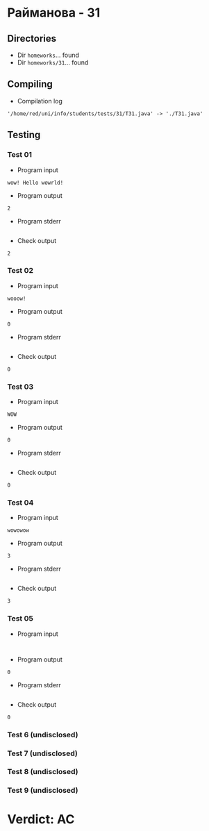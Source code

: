 # Райманова - 31
## Directories
- Dir `homeworks`... found
- Dir `homeworks/31`... found
## Compiling
- Compilation log
```
'/home/red/uni/info/students/tests/31/T31.java' -> './T31.java'

```
## Testing
### Test 01
- Program input
```
wow! Hello wowrld!

```
- Program output
```
2

```
- Program stderr
```

```
- Check output
```
2

```
### Test 02
- Program input
```
wooow!

```
- Program output
```
0

```
- Program stderr
```

```
- Check output
```
0

```
### Test 03
- Program input
```
WOW

```
- Program output
```
0

```
- Program stderr
```

```
- Check output
```
0

```
### Test 04
- Program input
```
wowowow

```
- Program output
```
3

```
- Program stderr
```

```
- Check output
```
3

```
### Test 05
- Program input
```


```
- Program output
```
0

```
- Program stderr
```

```
- Check output
```
0

```
### Test 6 (undisclosed)
### Test 7 (undisclosed)
### Test 8 (undisclosed)
### Test 9 (undisclosed)
# Verdict: AC
